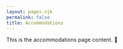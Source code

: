 ```yaml
---
layout: pages.njk
permalink: false
title: Accommodations
---
```

This is the accommodations page content. 🤯